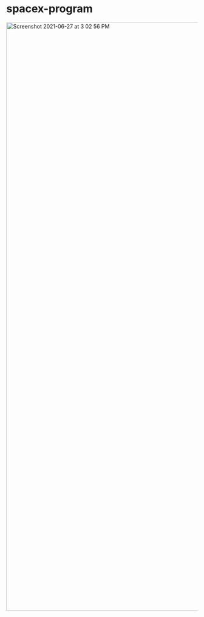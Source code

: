 # spacex-program

<img width="1549" alt="Screenshot 2021-06-27 at 3 02 56 PM" src="https://user-images.githubusercontent.com/20812053/123539757-d1b00600-d758-11eb-96ef-62067287b4c4.png">

